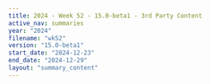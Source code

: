 ```yaml
---
title: 2024 - Week 52 - 15.0-beta1 - 3rd Party Content
active_nav: summaries
year: "2024"
filename: "wk52"
version: "15.0-beta1"
start_date: "2024-12-23"
end_date: "2024-12-29"
layout: "summary_content"
---
```


